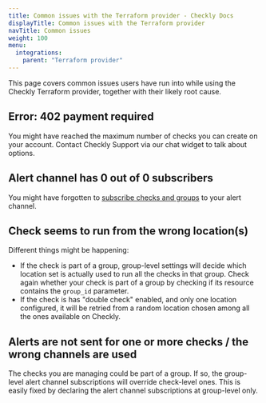 ```yaml
---
title: Common issues with the Terraform provider - Checkly Docs
displayTitle: Common issues with the Terraform provider
navTitle: Common issues
weight: 100
menu:
  integrations:
    parent: "Terraform provider"
---
```


This page covers common issues users have run into while using the Checkly Terraform provider, together with their likely root cause.

## Error: 402 payment required
You might have reached the maximum number of checks you can create on your account. Contact Checkly Support via our chat widget to talk about options. 

## Alert channel has 0 out of 0 subscribers
You might have forgotten to [subscribe checks and groups](/docs/terraform-provider/alerting/#alert-channel-subscriptions) to your alert channel.

## Check seems to run from the wrong location(s)
Different things might be happening:
* If the check is part of a group, group-level settings will decide which location set is actually used to run all the checks in that group. Check again whether your check is part of a group by checking if its resource contains the `group_id` parameter.
* If the check is has "double check" enabled, and only one location configured, it will be retried from a random location chosen among all the ones available on Checkly.

## Alerts are not sent for one or more checks / the wrong channels are used
The checks you are managing could be part of a group. If so, the group-level alert channel subscriptions will override check-level ones. This is easily fixed by declaring the alert channel subscriptions at group-level only.
